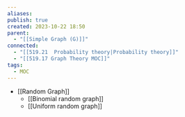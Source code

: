 ```yaml
---
aliases: 
publish: true
created: 2023-10-22 18:50
parent:
  - "[[Simple Graph (G)]]"
connected:
  - "[[519.21  Probability theory|Probability theory]]"
  - "[[519.17 Graph Theory MOC]]"
tags:
  - MOC
---
```


- [[Random Graph]]
	- [[Binomial random graph]]
	- [[Uniform random graph]]











